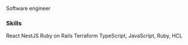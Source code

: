 Software engineer

### Skills
React
NestJS
Ruby on Rails
Terraform
TypeScript, JavaScript, Ruby, HCL
